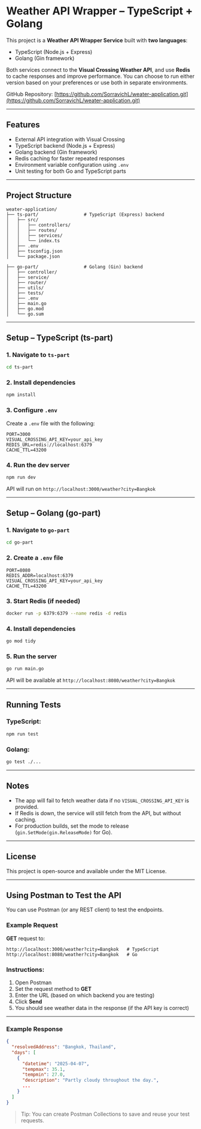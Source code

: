 # Weather API Wrapper – TypeScript + Golang

This project is a **Weather API Wrapper Service** built with **two languages**:  
- TypeScript (Node.js + Express)  
- Golang (Gin framework)

Both services connect to the **Visual Crossing Weather API**, and use **Redis** to cache responses and improve performance. You can choose to run either version based on your preferences or use both in separate environments.

GitHub Repository: [https://github.com/SorravichL/weater-application.git](https://github.com/SorravichL/weater-application.git)

---

## Features

- External API integration with Visual Crossing
- TypeScript backend (Node.js + Express)
- Golang backend (Gin framework)
- Redis caching for faster repeated responses
- Environment variable configuration using `.env`
- Unit testing for both Go and TypeScript parts

---

## Project Structure

```
weater-application/
├── ts-part/                 # TypeScript (Express) backend
│   ├── src/
│   │   ├── controllers/
│   │   ├── routes/
│   │   ├── services/
│   │   └── index.ts
│   ├── .env
│   ├── tsconfig.json
│   └── package.json

├── go-part/                 # Golang (Gin) backend
│   ├── controller/
│   ├── service/
│   ├── router/
│   ├── utils/
│   ├── tests/
│   ├── .env
│   ├── main.go
│   ├── go.mod
│   └── go.sum
```

---

## Setup – TypeScript (ts-part)

### 1. Navigate to `ts-part`

```bash
cd ts-part
```

### 2. Install dependencies

```bash
npm install
```

### 3. Configure `.env`

Create a `.env` file with the following:

```dotenv
PORT=3000
VISUAL_CROSSING_API_KEY=your_api_key
REDIS_URL=redis://localhost:6379
CACHE_TTL=43200
```

### 4. Run the dev server

```bash
npm run dev
```

API will run on `http://localhost:3000/weather?city=Bangkok`

---

## Setup – Golang (go-part)

### 1. Navigate to `go-part`

```bash
cd go-part
```

### 2. Create a `.env` file

```dotenv
PORT=8080
REDIS_ADDR=localhost:6379
VISUAL_CROSSING_API_KEY=your_api_key
CACHE_TTL=43200
```

### 3. Start Redis (if needed)

```bash
docker run -p 6379:6379 --name redis -d redis
```

### 4. Install dependencies

```bash
go mod tidy
```

### 5. Run the server

```bash
go run main.go
```

API will be available at `http://localhost:8080/weather?city=Bangkok`

---

## Running Tests

### TypeScript:

```bash
npm run test
```

### Golang:

```bash
go test ./...
```

---

## Notes

- The app will fail to fetch weather data if no `VISUAL_CROSSING_API_KEY` is provided.
- If Redis is down, the service will still fetch from the API, but without caching.
- For production builds, set the mode to release (`gin.SetMode(gin.ReleaseMode)` for Go).

---

## License

This project is open-source and available under the MIT License.


---

## Using Postman to Test the API

You can use Postman (or any REST client) to test the endpoints.

### Example Request

**GET** request to:

```
http://localhost:3000/weather?city=Bangkok   # TypeScript
http://localhost:8080/weather?city=Bangkok   # Go
```

### Instructions:

1. Open Postman
2. Set the request method to **GET**
3. Enter the URL (based on which backend you are testing)
4. Click **Send**
5. You should see weather data in the response (if the API key is correct)

---

### Example Response

```json
{
  "resolvedAddress": "Bangkok, Thailand",
  "days": [
    {
      "datetime": "2025-04-07",
      "tempmax": 35.1,
      "tempmin": 27.0,
      "description": "Partly cloudy throughout the day.",
      ...
    }
  ]
}
```

> Tip: You can create Postman Collections to save and reuse your test requests.
